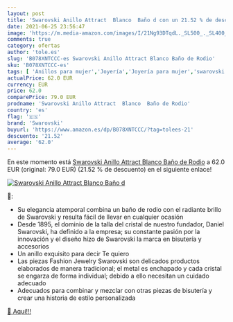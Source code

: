 ```yaml
---
layout: post
title: 'Swarovski Anillo Attract  Blanco  Baño d con un 21.52 % de descuento'
date: 2021-06-25 23:56:47
image: 'https://m.media-amazon.com/images/I/21Ng93DTqdL._SL500_._SL400_.jpg'
comments: true
category: ofertas
author: 'tole.es'
slug: 'B078XNTCCC-es Swarovski Anillo Attract Blanco Baño de Rodio'
sku: 'B078XNTCCC-es'
tags: [ 'Anillos para mujer','Joyería','Joyería para mujer','swarovski', ]
actualPrice: 62.0 EUR
currency: EUR
price: 62.0
comparePrice: 79.0 EUR
prodname: 'Swarovski Anillo Attract  Blanco  Baño de Rodio'
country: 'es'
flag: '🇪🇸'
brand: 'Swarovski'
buyurl: 'https://www.amazon.es/dp/B078XNTCCC/?tag=tolees-21'
descuento: '21.52'
average: '62.0'
---
```


En este momento está [Swarovski Anillo Attract  Blanco  Baño de Rodio](https://www.amazon.es/dp/B078XNTCCC/?tag=tolees-21) a 62.0 EUR (original: 79.0 EUR) (21.52 %  de descuento) en el siguiente enlace!

[![Swarovski Anillo Attract  Blanco  Baño d](https://m.media-amazon.com/images/I/21Ng93DTqdL._SL500_._SL400_.jpg)](https://www.amazon.es/dp/B078XNTCCC/?tag=tolees-21)

🔎:

- Su elegancia atemporal combina un baño de rodio con el radiante brillo de Swarovski y resulta fácil de llevar en cualquier ocasión
- Desde 1895, el dominio de la talla del cristal de nuestro fundador, Daniel Swarovski, ha definido a la empresa; su constante pasión por la innovación y el diseño hizo de Swarovski la marca en bisutería y accesorios
- Un anillo exquisito para decir Te quiero
- Las piezas Fashion Jewelry Swarovski son delicados productos elaborados de manera tradicional; el metal es enchapado y cada cristal se engarza de forma individual; debido a ello necesitan un cuidado adecuado
- Adecuados para combinar y mezclar con otras piezas de bisutería y crear una historia de estilo personalizada

[🛒 Aquí!!!](https://www.amazon.es/dp/B078XNTCCC/?tag=tolees-21)
